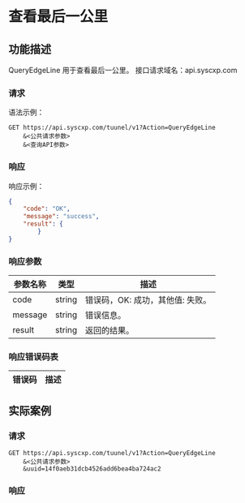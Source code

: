 # 查看最后一公里

## 功能描述

QueryEdgeLine 用于查看最后一公里。
接口请求域名：api.syscxp.com

### 请求

语法示例：
```http request
GET https://api.syscxp.com/tuunel/v1?Action=QueryEdgeLine
    &<公共请求参数>
    &<查询API参数>
```

### 响应

响应示例：
```json
{
    "code": "OK",
    "message": "success",
    "result": {
        }
}
```
### 响应参数

|参数名称|类型|描述|
|---|---|---|
|code|string|错误码，OK: 成功，其他值: 失败。|
|message|string|错误信息。|
|result|string|返回的结果。|

### 响应错误码表

|错误码|描述|
|---|---|

## 实际案例

### 请求
```http request
GET https://api.syscxp.com/tuunel/v1?Action=QueryEdgeLine
    &<公共请求参数>
    &uuid=14f0aeb31dcb4526add6bea4ba724ac2
```

### 响应
```json
```

